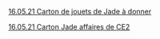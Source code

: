 

[16.05.21 Carton de jouets de Jade à donner](onenote:#16.05.21%20Carton%20de%20jouets%20de%20Jade%20à%20donner&section-id={78925322-2FC2-4AB1-8B5F-8F080F6A7D22}&page-id={4E556A7D-26D1-B749-B576-C47E8C3B8BD2}&end&base-path=https://skfgroup-my.sharepoint.com/personal/pierre_bouculat_skf_com/Documents/Blocs-notes/Perso_2022/5%20Maison.one)

[16.05.21 Carton Jade affaires de CE2](onenote:#16.05.21%20Carton%20Jade%20affaires%20de%20CE2&section-id={78925322-2FC2-4AB1-8B5F-8F080F6A7D22}&page-id={EF5239C5-8B85-D84F-920A-27A27B18B96D}&end&base-path=https://skfgroup-my.sharepoint.com/personal/pierre_bouculat_skf_com/Documents/Blocs-notes/Perso_2022/5%20Maison.one)

